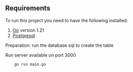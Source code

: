 ## Requirements

To run this project you need to have the following installed:

1. [Go](https://golang.org/doc/install) version 1.21
2. [Postgresql](https://www.postgresql.org/)

Preparation: run the database.sql to create the table

Run server available on port 3000
```
    go run main.go
```